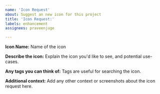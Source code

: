 ```yaml
---
name: 'Icon Request'
about: Suggest an new icon for this project
title: 'Icon Request:'
labels: enhancement
assignees: praveenjuge

---
```


**Icon Name:** 
Name of the icon

**Describe the icon:**
Explain the icon you'd like to see, and potential use-cases.

**Any tags you can think of:**
Tags are useful for searching the icon.

**Additional context:**
Add any other context or screenshots about the icon request here.
